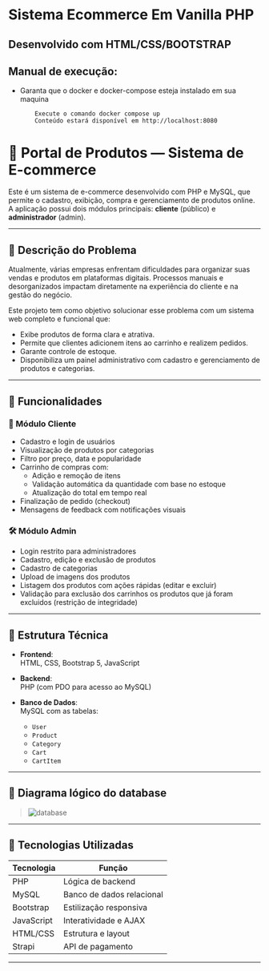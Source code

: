 # Sistema Ecommerce Em Vanilla PHP

## Desenvolvido com HTML/CSS/BOOTSTRAP

## Manual de execução:

- Garanta que o docker e docker-compose esteja instalado em sua maquina
  ```
      Execute o comando docker compose up
      Conteúdo estará disponível em http://localhost:8080
  ```

# 🛒 Portal de Produtos — Sistema de E-commerce

Este é um sistema de e-commerce desenvolvido com PHP e MySQL, que permite o cadastro, exibição, compra e gerenciamento de produtos online. A aplicação possui dois módulos principais: **cliente** (público) e **administrador** (admin).

---

## 📌 Descrição do Problema

Atualmente, várias empresas enfrentam dificuldades para organizar suas vendas e produtos em plataformas digitais. Processos manuais e desorganizados impactam diretamente na experiência do cliente e na gestão do negócio.

Este projeto tem como objetivo solucionar esse problema com um sistema web completo e funcional que:

- Exibe produtos de forma clara e atrativa.
- Permite que clientes adicionem itens ao carrinho e realizem pedidos.
- Garante controle de estoque.
- Disponibiliza um painel administrativo com cadastro e gerenciamento de produtos e categorias.

---

## 🚀 Funcionalidades

### 👤 Módulo Cliente

- Cadastro e login de usuários
- Visualização de produtos por categorias
- Filtro por preço, data e popularidade
- Carrinho de compras com:
  - Adição e remoção de itens
  - Validação automática da quantidade com base no estoque
  - Atualização do total em tempo real
- Finalização de pedido (checkout)
- Mensagens de feedback com notificações visuais

### 🛠️ Módulo Admin

- Login restrito para administradores
- Cadastro, edição e exclusão de produtos
- Cadastro de categorias
- Upload de imagens dos produtos
- Listagem dos produtos com ações rápidas (editar e excluir)
- Validação para exclusão dos carrinhos os produtos que já foram excluidos (restrição de integridade)

---

## 🧱 Estrutura Técnica

- **Frontend**:  
  HTML, CSS, Bootstrap 5, JavaScript

- **Backend**:  
  PHP (com PDO para acesso ao MySQL)

- **Banco de Dados**:  
  MySQL com as tabelas:
  - `User`
  - `Product`
  - `Category`
  - `Cart`
  - `CartItem`

---

## 📸 Diagrama lógico do database

> ![database](https://github.com/user-attachments/assets/5204e68c-2c27-4d1c-8bd6-bd0595039451)

---

## 🧪 Tecnologias Utilizadas

| Tecnologia | Função                          |
|------------|---------------------------------|
| PHP        | Lógica de backend               |
| MySQL      | Banco de dados relacional       |
| Bootstrap  | Estilização responsiva          |
| JavaScript | Interatividade e AJAX           |
| HTML/CSS   | Estrutura e layout              |
| Strapi     | API de pagamento                |

---
